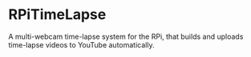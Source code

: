 # RPiTimeLapse
A multi-webcam time-lapse system for the RPi, that builds and uploads time-lapse videos to YouTube automatically.
